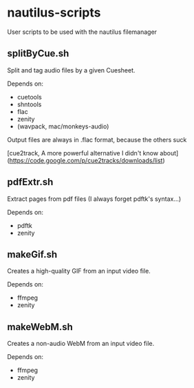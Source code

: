 nautilus-scripts
================

User scripts to be used with the nautilus filemanager

splitByCue.sh
----------------------
Split and tag audio files by a given Cuesheet.

Depends on:

* cuetools
* shntools
* flac
* zenity
* (wavpack, mac/monkeys-audio)

Output files are always in .flac format, because the others suck

[cue2track, A more powerful alternative I didn't know about] (https://code.google.com/p/cue2tracks/downloads/list)

pdfExtr.sh
----------------------
Extract pages from pdf files (I always forget pdftk's syntax...)

Depends on:
* pdftk
* zenity

makeGif.sh
----------------------
Creates a high-quality GIF from an input video file.

Depends on:
* ffmpeg
* zenity

makeWebM.sh
----------------------
Creates a non-audio WebM from an input video file.

Depends on:
* ffmpeg
* zenity
